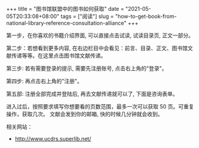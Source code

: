 +++
title = "图书馆联盟中的图书如何获取"
date = "2021-05-05T20:33:08+08:00"
tags = ["阅读"]
slug = "how-to-get-book-from-national-library-reference-consultation-alliance"
+++

第一步，在你喜欢的书籍介绍界面, 可以直接点击试读, 试读目录页, 正文一部分。

第二步：若想看到更多内容, 在右边栏目中会看见：前言、目录、正文、图书馆文献传递等等。在这里点击图书馆文献传递。

第三步: 若有需要登录的提示, 需要先注册账号, 点击右上角的"登录"。

第四步: 再点击右上角的"注册"。

第五部: 注册全部完成并登陆后, 再去文献传递就可以了, 下面是咨询表单。

进入过后，按照要求填写你想要看的页数范围，最多一次可以获取 50 页。可重复操作，获取几次。 文献会发到你的邮箱, 快的时候几分钟就会收到。

相关网站：

- <http://www.ucdrs.superlib.net/>
